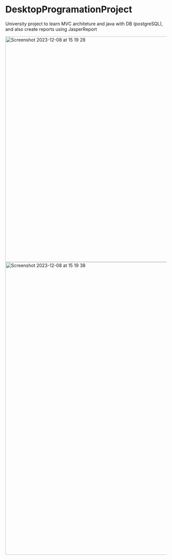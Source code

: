 # DesktopProgramationProject
University project to learn MVC architeture and java with DB (postgreSQL), and also create reports using JasperReport

<img width="702" alt="Screenshot 2023-12-08 at 15 19 28" src="https://github.com/AugustoBSimionato/DesktopProgramationProject/assets/72254418/8ba166f3-fff8-4365-be3a-a3c8a82ba396">
<img width="911" alt="Screenshot 2023-12-08 at 15 19 38" src="https://github.com/AugustoBSimionato/DesktopProgramationProject/assets/72254418/d8045ac8-8c5b-48ce-8b2d-4f5252859591">
